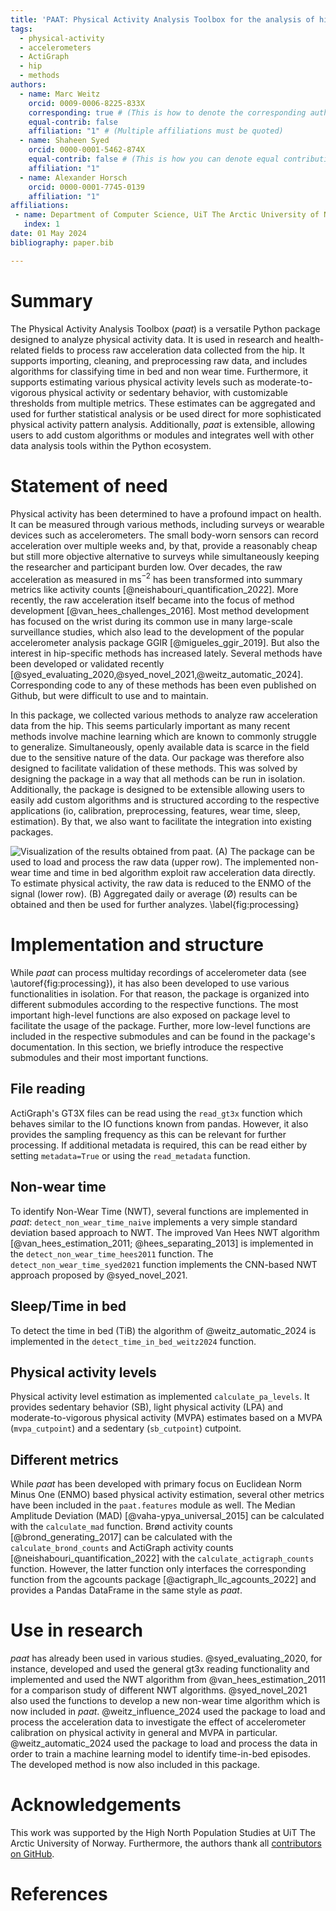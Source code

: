 ```yaml
---
title: 'PAAT: Physical Activity Analysis Toolbox for the analysis of hip-worn raw accelerometer data in Python'
tags:
  - physical-activity
  - accelerometers
  - ActiGraph
  - hip
  - methods
authors:
  - name: Marc Weitz
    orcid: 0009-0006-8225-833X
    corresponding: true # (This is how to denote the corresponding author)
    equal-contrib: false
    affiliation: "1" # (Multiple affiliations must be quoted)
  - name: Shaheen Syed
    orcid: 0000-0001-5462-874X
    equal-contrib: false # (This is how you can denote equal contributions between multiple authors)
    affiliation: "1"
  - name: Alexander Horsch
    orcid: 0000-0001-7745-0139
    affiliation: "1"
affiliations:
 - name: Department of Computer Science, UiT The Arctic University of Norway, Tromsø, Norway
   index: 1
date: 01 May 2024
bibliography: paper.bib

---
```


# Summary

The Physical Activity Analysis Toolbox (*paat*) is a versatile Python package designed to analyze physical activity
data. It is used in research and health-related fields to process raw acceleration data collected from the hip. It
supports importing, cleaning, and preprocessing raw data, and includes algorithms for classifying time in bed and non
wear time. Furthermore, it supports estimating various physical activity levels such as moderate-to-vigorous physical
activity or sedentary behavior, with customizable thresholds from multiple metrics. These estimates can be aggregated
and used for further statistical analysis or be used direct for more sophisticated physical activity pattern analysis.
Additionally, *paat* is extensible, allowing users to add custom algorithms or modules and integrates well with other
data analysis tools within the Python ecosystem. 

# Statement of need

Physical activity has been determined to have a profound impact on health. It can be measured through various methods,
including surveys or wearable devices such as accelerometers. The small body-worn sensors can record acceleration over
multiple weeks and, by that, provide a reasonably cheap but still more objective alternative to surveys while
simultaneously keeping the researcher and participant burden low. Over decades, the raw acceleration as measured in
ms$^{−2}$ has been transformed into summary metrics like activity counts [@neishabouri_quantification_2022]. More
recently, the raw acceleration itself became into the focus of method development [@van_hees_challenges_2016]. Most
method development has focused on the wrist during its common use in many large-scale surveillance studies, which also
lead to the development of the popular accelerometer analysis package GGIR [@migueles_ggir_2019]. But also the interest
in hip-specific methods has increased lately. Several methods have been developed or validated recently
[@syed_evaluating_2020,@syed_novel_2021,@weitz_automatic_2024]. Corresponding code to any of these methods has been even
published on Github, but were difficult to use and to maintain. 

In this package, we collected various methods to analyze raw acceleration data from the hip. This seems particularly
important as many recent methods involve machine learning which are known to commonly struggle to generalize.
Simultaneously, openly available data is scarce in the field due to the sensitive nature of the data. Our package was
therefore also designed to facilitate validation of these methods. This was solved by designing the package in a way
that all methods can be run in isolation. Additionally, the package is designed to be extensible allowing users to
easily add custom algorithms and is structured according to the respective applications (io, calibration, preprocessing,
features, wear time, sleep, estimation). By that, we also want to facilitate the integration into existing packages.

![Visualization of the results obtained from *paat*. (A) The package can be used to load and process the raw data (upper
row). The implemented non-wear time and time in bed algorithm exploit raw acceleration data directly. To estimate
physical activity, the raw data is reduced to the ENMO of the signal (lower row). (B) Aggregated daily or average (Ø)
results can be obtained and then be used for further analyzes. \label{fig:processing}](img/paper_fig1.png)


# Implementation and structure

While *paat* can process multiday recordings of accelerometer data (see \autoref{fig:processing}), it has also been
developed to use various functionalities in isolation. For that reason, the package is organized into different
submodules according to the respective functions. The most important high-level functions are also exposed on package
level to facilitate the usage of the package. Further, more low-level functions are included in the respective
submodules and can be found in the package's documentation. In this section, we briefly introduce the respective
submodules and their most important functions.

## File reading 

ActiGraph's GT3X files can be read using the `read_gt3x` function which behaves similar to the IO functions known from
pandas. However, it also provides the sampling frequency as this can be relevant for further processing. If additional
metadata is required, this can be read either by setting `metadata=True` or using the `read_metadata` function.

<!-- ## Autocalibration

A comparable autocalibration estimation procedure to GGIR is not yet implemented in this package. Previous work using *paat*, estimated the autocalibration coefficients independently using GGIR and used these estimates to calibrate the data using the `calibrate` function [@weitz_influence_2024]. -->

## Non-wear time

To identify Non-Wear Time (NWT), several functions are implemented in *paat*: `detect_non_wear_time_naive` implements a very simple
standard deviation based approach to NWT. The improved Van Hees NWT algorithm [@van_hees_estimation_2011;
@hees_separating_2013] is implemented in the `detect_non_wear_time_hees2011` function. The
`detect_non_wear_time_syed2021` function implements the CNN-based NWT approach proposed by @syed_novel_2021.

## Sleep/Time in bed

To detect the time in bed (TiB) the algorithm of @weitz_automatic_2024 is implemented in the
`detect_time_in_bed_weitz2024` function.

## Physical activity levels

Physical activity level estimation as implemented `calculate_pa_levels`. It provides sedentary behavior (SB), light
physical activity (LPA) and moderate-to-vigorous physical activity (MVPA) estimates based on a MVPA (`mvpa_cutpoint`)
and a sedentary (`sb_cutpoint`) cutpoint. 

## Different metrics

While *paat* has been developed with primary focus on Euclidean Norm Minus One (ENMO) based physical activity
estimation, several other metrics have been included in the `paat.features` module as well. The Median Amplitude
Deviation (MAD) [@vaha-ypya_universal_2015] can be calculated with the `calculate_mad` function. Brønd activity counts
[@brond_generating_2017] can be calculated with the `calculate_brond_counts` and ActiGraph activity counts
[@neishabouri_quantification_2022] with the `calculate_actigraph_counts` function. However, the latter function only
interfaces the corresponding function from the agcounts package [@actigraph_llc_agcounts_2022] and provides a Pandas
DataFrame in the same style as *paat*.

# Use in research

*paat* has already been used in various studies. @syed_evaluating_2020, for instance, developed and used the general
gt3x reading functionality and implemented and used the NWT algorithm from @van_hees_estimation_2011 for a comparison
study of different NWT algorithms. @syed_novel_2021 also used the functions to develop a new non-wear time algorithm
which is now included in *paat*. @weitz_influence_2024 used the package to load and process the acceleration data to
investigate the effect of accelerometer calibration on physical activity in general and MVPA in particular.
@weitz_automatic_2024 used the package to load and process the data in order to train a machine learning model to
identify time-in-bed episodes. The developed method is now also included in this package.




# Acknowledgements

This work was supported by the High North Population Studies at UiT The Arctic University of Norway. Furthermore, the
authors thank all [contributors on GitHub](https://github.com/Trybnetic/paat/graphs/contributors).

# References
